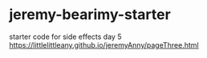 # jeremy-bearimy-starter

starter code for side effects day 5
https://littlelittleany.github.io/jeremyAnny/pageThree.html
